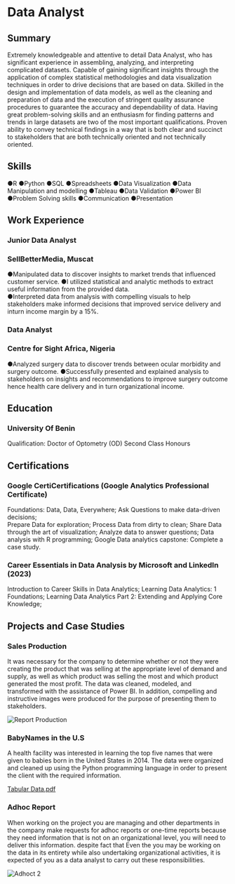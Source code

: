 # Data Analyst

## Summary
Extremely knowledgeable and attentive to detail Data Analyst, who has significant experience in assembling, analyzing, and interpreting complicated datasets. Capable of gaining significant insights through the application of complex statistical methodologies and data visualization techniques in order to drive decisions that are based on data. Skilled in the design and implementation of data models, as well as the cleaning and preparation of data and the execution of stringent quality assurance procedures to guarantee the accuracy and dependability of data. Having great problem-solving skills and an enthusiasm for finding patterns and trends in large datasets are two of the most important qualifications. Proven ability to convey technical findings in a way that is both clear and succinct to stakeholders that are both technically oriented and not technically oriented.

## Skills
●R
●Python 
●SQL
●Spreadsheets
●Data Visualization 
●Data Manipulation and modelling
●Tableau
●Data Validation 
●Power BI
●Problem Solving skills
●Communication 
●Presentation 

## Work Experience
### Junior Data Analyst
### SellBetterMedia, Muscat 
●Manipulated data to discover insights to market trends that influenced customer service. 
●I utilized statistical and analytic methods to extract useful information from the provided data.  
●Interpreted data from analysis with compelling visuals to help stakeholders make informed decisions that improved service delivery and inturn income margin by a 15%.

### Data Analyst
### Centre for Sight Africa, Nigeria 
●Analyzed surgery data to discover trends between ocular morbidity and surgery outcome.
●Successfully presented and explained analysis to stakeholders on insights and recommendations to improve surgery outcome hence health care delivery and in turn organizational income.

## Education
### University Of Benin							
Qualification: Doctor of Optometry (OD)
Second Class Honours

## Certifications
### Google CertiCertifications (Google Analytics Professional Certificate)
Foundations: Data, Data, Everywhere; 
Ask Questions to make data-driven decisions;  
Prepare Data for exploration; 
Process Data from dirty to clean; 
Share Data through the art of visualization; 
Analyze data to answer questions; 
Data analysis with R programming; 
Google Data analytics capstone: Complete a case study.

### Career Essentials in Data Analysis by Microsoft and LinkedIn (2023)
Introduction to Career Skills in Data Analytics; 
Learning Data Analytics: 1 Foundations; 
Learning Data Analytics Part 2: Extending and Applying Core Knowledge; 

## Projects and Case Studies
### Sales Production 
It was necessary for the company to determine whether or not they were creating the product that was selling at the appropriate level of demand and supply, as well as which product was selling the most and which product generated the most profit.
The data was cleaned, modeled, and transformed with the assistance of Power BI. In addition, compelling and instructive images were produced for the purpose of presenting them to stakeholders.

![Report Production](https://github.com/Iloanyabertina/Iloanyabertina.github.io/assets/139617136/8e705b19-56d2-4455-9ffe-13616018fc4c)


### BabyNames in the U.S
A health facility was interested in learning the top five names that were given to babies born in the United States in 2014. 
The data were organized and cleaned up using the Python programming language in order to present the client with the required information.

[Tabular Data.pdf](https://github.com/Iloanyabertina/Iloanyabertina.github.io/files/12194989/Tabular.Data.pdf)

### Adhoc Report 
When working on the project you are managing and other departments in the company make requests for adhoc reports or one-time reports because they need information that is not on an organizational level, you will need to deliver this information. despite fact that
Even the you may be working on the data in its entirety while also undertaking organizational activities, it is expected of you as a data analyst to carry out these responsibilities.

![Adhoct 2](https://github.com/Iloanyabertina/Iloanyabertina.github.io/assets/139617136/2b63907a-1572-497c-937f-779e514480d6)
